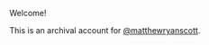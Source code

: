 Welcome!

This is an archival account for [@matthewryanscott](https://github.com/matthewryanscott).
